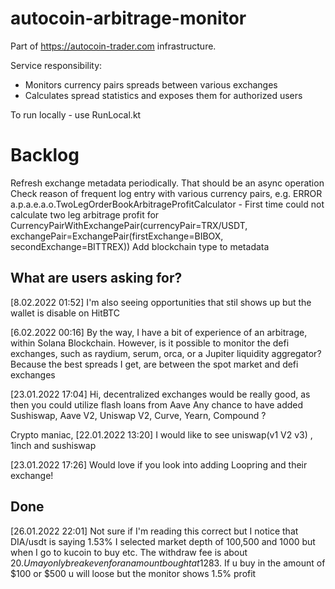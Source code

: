 # autocoin-arbitrage-monitor
Part of https://autocoin-trader.com infrastructure.

Service responsibility:
- Monitors currency pairs spreads between various exchanges
- Calculates spread statistics and exposes them for authorized users


To run locally - use RunLocal.kt

# Backlog
Refresh exchange metadata periodically. That should be an async operation
Check reason of frequent log entry with various currency pairs, e.g. ERROR a.p.a.e.a.o.TwoLegOrderBookArbitrageProfitCalculator - First time could not calculate two leg arbitrage profit for CurrencyPairWithExchangePair(currencyPair=TRX/USDT, exchangePair=ExchangePair(firstExchange=BIBOX, secondExchange=BITTREX))
Add blockchain type to metadata

## What are users asking for?
[8.02.2022 01:52]
I'm also seeing opportunities that  stil shows up but the wallet is disable on HitBTC

[6.02.2022 00:16]
By the way, I have a bit of experience  of an arbitrage, within Solana Blockchain.
However, is it possible to monitor the defi exchanges, such as raydium, serum, orca, or a Jupiter liquidity aggregator?
Because the best spreads I get, are between the spot market and defi exchanges

[23.01.2022 17:04]
Hi, decentralized exchanges would be really good, as then you could utilize flash loans from Aave
Any chance to have added Sushiswap, Aave V2, Uniswap V2, Curve, Yearn, Compound ?

Crypto maniac, [22.01.2022 13:20]
I would like to see uniswap(v1 V2 v3) , 1inch and sushiswap

[23.01.2022 17:26]
Would love if you look into adding Loopring and their exchange!

## Done
[26.01.2022 22:01]
Not sure if I'm reading this correct but I notice that DIA/usdt is saying 1.53% I selected market depth of 100,500 and 1000 but when I go to kucoin to buy etc. The withdraw fee is about 20$. U may only break even for an amount bought at 1283$. If u buy in the amount of $100 or $500 u will loose but the monitor  shows 1.5% profit

